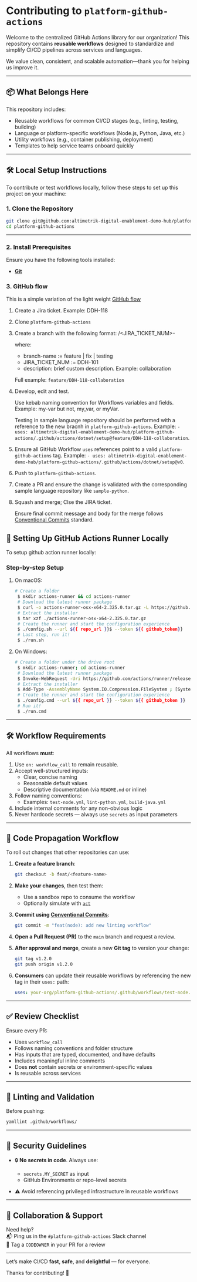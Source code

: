 # Contributing to `platform-github-actions`

Welcome to the centralized GitHub Actions library for our organization! This repository contains **reusable workflows** designed to standardize and simplify CI/CD pipelines across services and languages.

We value clean, consistent, and scalable automation—thank you for helping us improve it.

---

## 📦 What Belongs Here

This repository includes:

- Reusable workflows for common CI/CD stages (e.g., linting, testing, building)
- Language or platform-specific workflows (Node.js, Python, Java, etc.)
- Utility workflows (e.g., container publishing, deployment)
- Templates to help service teams onboard quickly

---

## 🛠️ Local Setup Instructions

To contribute or test workflows locally, follow these steps to set up this project on your machine:

### 1. Clone the Repository

```bash
git clone git@github.com:altimetrik-digital-enablement-demo-hub/platform-github-actions.git
cd platform-github-actions
```

---

### 2. Install Prerequisites

Ensure you have the following tools installed:

- **[Git](https://git-scm.com/)**

### 3. GitHub flow

This is a simple variation of the light weight [GitHub flow](https://docs.github.com/en/get-started/using-github/github-flow)

1. Create a Jira ticket. Example: DDH-118
2. Clone `platform-github-actions`
3. Create a branch with the following format: <branch-name>/<JIRA_TICKET_NUM>-<description>

   where:
   - branch-name := feature | fix | testing 
   - JIRA_TICKET_NUM := DDH-101
   - description: brief custom description. Example: collaboration

   Full example: `feature/DDH-118-collaboration`

4. Develop, edit and test.

   Use kebab naming convention for Workflows variables and fields. Example: my-var but not, my_var, or myVar.  

   Testing in sample language repository should be performed with a reference to the new bracnh in `platform-github-actions`.
   Example: `- uses: altimetrik-digital-enablement-demo-hub/platform-github-actions/.github/actions/dotnet/setup@feature/DDH-118-collaboration`.

5. Ensure all GitHub Workflow `uses` references point to a valid `platform-github-actions` tag.
   Example: `- uses: altimetrik-digital-enablement-demo-hub/platform-github-actions/.github/actions/dotnet/setup@v0`.
6. Push to `platform-github-actions`.
7. Create a PR and ensure the change is validated with the corresponding sample language repository like `sample-python`.
8. Squash and merge; Clse the JIRA ticket.

   Ensure final commit message and body for the merge follows [Conventional Commits](https://www.conventionalcommits.org/en/v1.0.0/#summary) standard.

## 🧪 Setting Up GitHub Actions Runner Locally

To setup github action runner locally:

### Step-by-step Setup

1.  On macOS:  
     ```bash
     # Create a folder
      $ mkdir actions-runner && cd actions-runner
      # Download the latest runner package
      $ curl -o actions-runner-osx-x64-2.325.0.tar.gz -L https://github.com/actions/runner/releases/download/v2.325.0/actions-runner-osx-x64-2.325.0.tar.gz
      # Extract the installer
      $ tar xzf ./actions-runner-osx-x64-2.325.0.tar.gz
      # Create the runner and start the configuration experience
      $ ./config.sh --url ${{ repo_url }}$ --token ${{ github_token}}
      # Last step, run it!
      $ ./run.sh
     ```
2.  On Windows:
     ```bash
     # Create a folder under the drive root
      $ mkdir actions-runner; cd actions-runner
      # Download the latest runner package
      $ Invoke-WebRequest -Uri https://github.com/actions/runner/releases/download/v2.325.0/actions-runner-win-x64-2.325.0.zip -OutFile actions-runner-win-x64-2.325.0.zip
      # Extract the installer
      $ Add-Type -AssemblyName System.IO.Compression.FileSystem ; [System.IO.Compression.ZipFile]::ExtractToDirectory("$PWD/actions-runner-win-x64-2.325.0.zip", "$PWD")
      # Create the runner and start the configuration experience
      $ ./config.cmd --url ${{ repo_url }} --token ${{ github_token }}
      # Run it!
      $ ./run.cmd
     ```

---

## 🛠 Workflow Requirements

All workflows **must**:

1. Use `on: workflow_call` to remain reusable.
2. Accept well-structured inputs:
   - Clear, concise naming
   - Reasonable default values
   - Descriptive documentation (via `README.md` or inline)
3. Follow naming conventions:
   - Examples: `test-node.yml`, `lint-python.yml`, `build-java.yml`
4. Include internal comments for any non-obvious logic
5. Never hardcode secrets — always use `secrets` as input parameters

---

## 🚀 Code Propagation Workflow

To roll out changes that other repositories can use:

1. **Create a feature branch**:
   ```bash
   git checkout -b feat/<feature-name>
   ```

2. **Make your changes**, then test them:
   - Use a sandbox repo to consume the workflow
   - Optionally simulate with [`act`](https://github.com/nektos/act)

3. **Commit using [Conventional Commits](https://www.conventionalcommits.org/)**:
   ```bash
   git commit -m "feat(node): add new linting workflow"
   ```

4. **Open a Pull Request (PR)** to the `main` branch and request a review.

5. **After approval and merge**, create a new **Git tag** to version your change:
   ```bash
   git tag v1.2.0
   git push origin v1.2.0
   ```

6. **Consumers** can update their reusable workflows by referencing the new tag in their `uses:` path:
   ```yaml
   uses: your-org/platform-github-actions/.github/workflows/test-node.yml@v1.2.0
   ```

---


## ✅ Review Checklist

Ensure every PR:

- Uses `workflow_call`
- Follows naming conventions and folder structure
- Has inputs that are typed, documented, and have defaults
- Includes meaningful inline comments
- Does **not** contain secrets or environment-specific values
- Is reusable across services

---

## 🧹 Linting and Validation

Before pushing:

```bash
yamllint .github/workflows/
```

---

## 🔐 Security Guidelines

- 🔒 **No secrets in code**. Always use:
  - `secrets.MY_SECRET` as input
  - GitHub Environments or repo-level secrets

- ⚠️ Avoid referencing privileged infrastructure in reusable workflows

---

## 🤝 Collaboration & Support

Need help?  
📬 Ping us in the `#platform-github-actions` Slack channel  
👥 Tag a `CODEOWNER` in your PR for a review

---

Let’s make CI/CD **fast**, **safe**, and **delightful** — for everyone.

Thanks for contributing! 💙

